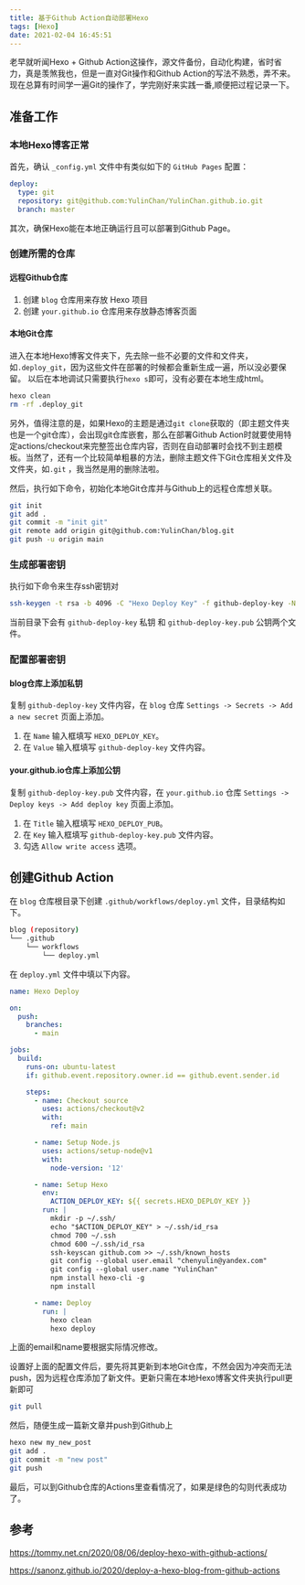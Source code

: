 ```yaml
---
title: 基于Github Action自动部署Hexo
tags: [Hexo]
date: 2021-02-04 16:45:51
---
```




老早就听闻Hexo + Github Action这操作，源文件备份，自动化构建，省时省力，真是羡煞我也，但是一直对Git操作和Github Action的写法不熟悉，弄不来。现在总算有时间学一遍Git的操作了，学完刚好来实践一番,顺便把过程记录一下。

<!-- more -->

## 准备工作

### 本地Hexo博客正常

首先，确认 `_config.yml` 文件中有类似如下的 `GitHub Pages` 配置：

```yaml
deploy:
  type: git
  repository: git@github.com:YulinChan/YulinChan.github.io.git
  branch: master
```

其次，确保Hexo能在本地正确运行且可以部署到Github Page。

### 创建所需的仓库

#### 远程Github仓库

1. 创建 `blog` 仓库用来存放 Hexo 项目
2. 创建 `your.github.io` 仓库用来存放静态博客页面

#### 本地Git仓库

进入在本地Hexo博客文件夹下，先去除一些不必要的文件和文件夹，如`.deploy_git`，因为这些文件在部署的时候都会重新生成一遍，所以没必要保留。 以后在本地调试只需要执行`hexo s`即可，没有必要在本地生成html。

```bash
hexo clean
rm -rf .deploy_git
```

另外，值得注意的是，如果Hexo的主题是通过`git clone`获取的（即主题文件夹也是一个git仓库），会出现git仓库嵌套，那么在部署Github Action时就要使用特定actions/checkout来完整签出仓库内容，否则在自动部署时会找不到主题模板。当然了，还有一个比较简单粗暴的方法，删除主题文件下Git仓库相关文件及文件夹，如`.git` ，我当然是用的删除法啦。

然后，执行如下命令，初始化本地Git仓库并与Github上的远程仓库想关联。

```bash
git init
git add .
git commit -m "init git"
git remote add origin git@github.com:YulinChan/blog.git
git push -u origin main
```

### 生成部署密钥

执行如下命令来生存ssh密钥对

```bash
ssh-keygen -t rsa -b 4096 -C "Hexo Deploy Key" -f github-deploy-key -N ""
```

当前目录下会有 `github-deploy-key` 私钥 和 `github-deploy-key.pub`  公钥两个文件。

### 配置部署密钥

#### blog仓库上添加私钥

复制 `github-deploy-key` 文件内容，在 `blog` 仓库 `Settings -> Secrets -> Add a new secret` 页面上添加。

1. 在 `Name` 输入框填写 `HEXO_DEPLOY_KEY`。
2. 在 `Value` 输入框填写 `github-deploy-key` 文件内容。

#### your.github.io仓库上添加公钥

复制 `github-deploy-key.pub` 文件内容，在 `your.github.io` 仓库 `Settings -> Deploy keys -> Add deploy key` 页面上添加。

1. 在 `Title` 输入框填写 `HEXO_DEPLOY_PUB`。
2. 在 `Key` 输入框填写 `github-deploy-key.pub` 文件内容。
3. 勾选 `Allow write access` 选项。

## 创建Github Action

在 `blog` 仓库根目录下创建 `.github/workflows/deploy.yml` 文件，目录结构如下。

```bash
blog (repository)
└── .github
    └── workflows
        └── deploy.yml
```

在 `deploy.yml` 文件中填以下内容。

```yaml
name: Hexo Deploy

on:
  push:
    branches:
      - main

jobs:
  build:
    runs-on: ubuntu-latest
    if: github.event.repository.owner.id == github.event.sender.id

    steps:
      - name: Checkout source
        uses: actions/checkout@v2
        with:
          ref: main

      - name: Setup Node.js
        uses: actions/setup-node@v1
        with:
          node-version: '12'

      - name: Setup Hexo
        env:
          ACTION_DEPLOY_KEY: ${{ secrets.HEXO_DEPLOY_KEY }}
        run: |
          mkdir -p ~/.ssh/
          echo "$ACTION_DEPLOY_KEY" > ~/.ssh/id_rsa
          chmod 700 ~/.ssh
          chmod 600 ~/.ssh/id_rsa
          ssh-keyscan github.com >> ~/.ssh/known_hosts
          git config --global user.email "chenyulin@yandex.com"
          git config --global user.name "YulinChan"
          npm install hexo-cli -g
          npm install

      - name: Deploy
        run: |
          hexo clean
          hexo deploy
```

上面的email和name要根据实际情况修改。

设置好上面的配置文件后，要先将其更新到本地Git仓库，不然会因为冲突而无法push，因为远程仓库添加了新文件。更新只需在本地Hexo博客文件夹执行pull更新即可

```bash
git pull
```

然后，随便生成一篇新文章并push到Github上

```bash
hexo new my_new_post
git add .
git commit -m "new post"
git push
```

最后，可以到Github仓库的Actions里查看情况了，如果是绿色的勾则代表成功了。

## 参考

https://tommy.net.cn/2020/08/06/deploy-hexo-with-github-actions/

https://sanonz.github.io/2020/deploy-a-hexo-blog-from-github-actions

